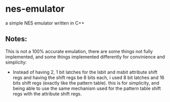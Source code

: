 # nes-emulator
a simple NES emulator written in C++


## Notes:
This is not a 100% accurate emulation, there are some things not fully implemented, and some things implemented differently for convinience and simplicity:

- Instead of having 2, 1 bit latches for the lsbit and msbit attribute shift regs and having the shift regs be 8 bits each, i used 8 bit latches and 16 bits shift regs (exactly like the pattern table).
this is for simplicity, and being able to use the same mechanism used for the pattern table shift regs with the attribute shift regs.

